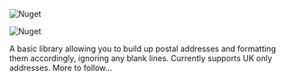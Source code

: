 ![Nuget](https://img.shields.io/nuget/v/CJTech.AddressFormatter?style=for-the-badge)

![Nuget](https://img.shields.io/nuget/dt/CJTech.AddressFormatter?style=for-the-badge)

A basic library allowing you to build up postal addresses and formatting them accordingly, ignoring any blank lines. Currently supports UK only addresses. More to follow...